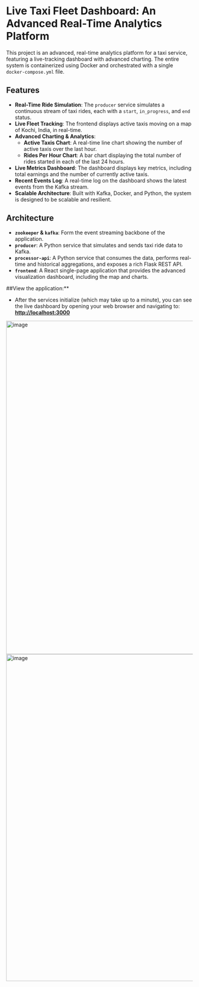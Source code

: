 # Live Taxi Fleet Dashboard: An Advanced Real-Time Analytics Platform

This project is an advanced, real-time analytics platform for a taxi service, featuring a live-tracking dashboard with advanced charting. The entire system is containerized using Docker and orchestrated with a single `docker-compose.yml` file.

## Features

- **Real-Time Ride Simulation**: The `producer` service simulates a continuous stream of taxi rides, each with a `start`, `in_progress`, and `end` status.
- **Live Fleet Tracking**: The frontend displays active taxis moving on a map of Kochi, India, in real-time.
- **Advanced Charting & Analytics**:
  - **Active Taxis Chart**: A real-time line chart showing the number of active taxis over the last hour.
  - **Rides Per Hour Chart**: A bar chart displaying the total number of rides started in each of the last 24 hours.
- **Live Metrics Dashboard**: The dashboard displays key metrics, including total earnings and the number of currently active taxis.
- **Recent Events Log**: A real-time log on the dashboard shows the latest events from the Kafka stream.
- **Scalable Architecture**: Built with Kafka, Docker, and Python, the system is designed to be scalable and resilient.

## Architecture

- **`zookeeper` & `kafka`**: Form the event streaming backbone of the application.
- **`producer`**: A Python service that simulates and sends taxi ride data to Kafka.
- **`processor-api`**: A Python service that consumes the data, performs real-time and historical aggregations, and exposes a rich Flask REST API.
- **`frontend`**: A React single-page application that provides the advanced visualization dashboard, including the map and charts.


##View the application:**
   - After the services initialize (which may take up to a minute), you can see the live dashboard by opening your web browser and navigating to:
     **[http://localhost:3000](http://localhost:3000)**

<img width="1908" height="897" alt="image" src="https://github.com/user-attachments/assets/958f9317-0424-48d7-b25f-5892a8fb5bbc" />
<img width="1898" height="880" alt="image" src="https://github.com/user-attachments/assets/83f7a3c6-4eec-4b08-89b6-a2dd7a48a7a6" />

